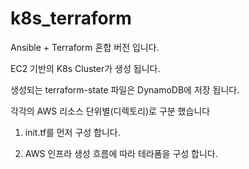 # k8s_terraform

Ansible + Terraform 혼합 버전 입니다. 

EC2 기반의 K8s Cluster가 생성 됩니다. 

생성되는 terraform-state 파일은 DynamoDB에 저장 됩니다.

각각의 AWS 리소스 단위별(디렉토리)로 구분 했습니다

1. init.tf를 먼저 구성 합니다.

2. AWS 인프라 생성 흐름에 따라 테라폼을 구성 합니다.


